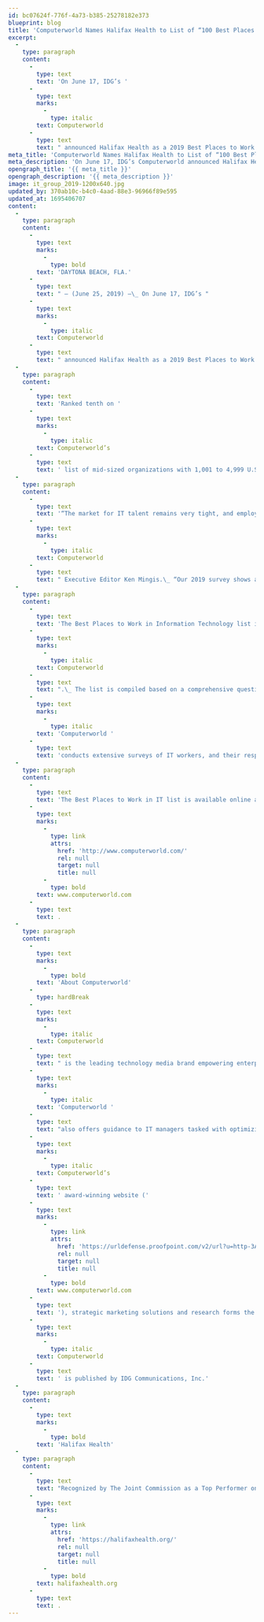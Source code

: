 ```yaml
---
id: bc07624f-776f-4a73-b385-25278182e373
blueprint: blog
title: 'Computerworld Names Halifax Health to List of “100 Best Places to Work in IT” for Fifth Consecutive Year'
excerpt:
  -
    type: paragraph
    content:
      -
        type: text
        text: 'On June 17, IDG’s '
      -
        type: text
        marks:
          -
            type: italic
        text: Computerworld
      -
        type: text
        text: " announced Halifax Health as a 2019 Best Places to Work in IT honoree, one of 100 top organizations recognized for challenging their information technology staffs while providing great benefits and compensation.\_ This is the fifth consecutive year Halifax Health has been featured on this list."
meta_title: 'Computerworld Names Halifax Health to List of “100 Best Places to Work in IT” for Fifth Consecutive Year'
meta_description: 'On June 17, IDG’s Computerworld announced Halifax Health as a 2019 Best Places to Work in IT honoree.'
opengraph_title: '{{ meta_title }}'
opengraph_description: '{{ meta_description }}'
image: it_group_2019-1200x640.jpg
updated_by: 370ab10c-b4c0-4aad-88e3-96966f89e595
updated_at: 1695406707
content:
  -
    type: paragraph
    content:
      -
        type: text
        marks:
          -
            type: bold
        text: 'DAYTONA BEACH, FLA.'
      -
        type: text
        text: " – (June 25, 2019) –\_ On June 17, IDG’s "
      -
        type: text
        marks:
          -
            type: italic
        text: Computerworld
      -
        type: text
        text: " announced Halifax Health as a 2019 Best Places to Work in IT honoree, one of 100 top organizations recognized for challenging their information technology staffs while providing great benefits and compensation.\_ This is the fifth consecutive year Halifax Health has been featured on this list."
  -
    type: paragraph
    content:
      -
        type: text
        text: 'Ranked tenth on '
      -
        type: text
        marks:
          -
            type: italic
        text: Computerworld’s
      -
        type: text
        text: ' list of mid-sized organizations with 1,001 to 4,999 U.S. employees, Halifax Health is recognized for its career development opportunities and high employee retention.'
  -
    type: paragraph
    content:
      -
        type: text
        text: '“The market for IT talent remains very tight, and employers continue to focus on finding and holding on to the best people,” said '
      -
        type: text
        marks:
          -
            type: italic
        text: Computerworld
      -
        type: text
        text: " Executive Editor Ken Mingis.\_ “Our 2019 survey shows again that the Best Places to Work in IT are dynamic organizations that provide top pay and a broad array of programs and benefits designed to make them attractive places to work.\_ Many show that they have a commitment to training, to diversity and to improved communication and teamwork.”"
  -
    type: paragraph
    content:
      -
        type: text
        text: 'The Best Places to Work in Information Technology list is an annual ranking of the top 100 work environments for technology professionals by IDG’s '
      -
        type: text
        marks:
          -
            type: italic
        text: Computerworld
      -
        type: text
        text: ".\_ The list is compiled based on a comprehensive questionnaire regarding company offerings in categories such as benefits,\_career development, training and retention.\_ In addition, "
      -
        type: text
        marks:
          -
            type: italic
        text: 'Computerworld '
      -
        type: text
        text: 'conducts extensive surveys of IT workers, and their responses factor heavily in determining the rankings.'
  -
    type: paragraph
    content:
      -
        type: text
        text: 'The Best Places to Work in IT list is available online at '
      -
        type: text
        marks:
          -
            type: link
            attrs:
              href: 'http://www.computerworld.com/'
              rel: null
              target: null
              title: null
          -
            type: bold
        text: www.computerworld.com
      -
        type: text
        text: .
  -
    type: paragraph
    content:
      -
        type: text
        marks:
          -
            type: bold
        text: 'About Computerworld'
      -
        type: hardBreak
      -
        type: text
        marks:
          -
            type: italic
        text: Computerworld
      -
        type: text
        text: " is the leading technology media brand empowering enterprise users and their managers, helping them create business advantage by skillfully exploiting today’s abundantly powerful web, mobile, and desktop applications.\_ "
      -
        type: text
        marks:
          -
            type: italic
        text: 'Computerworld '
      -
        type: text
        text: "also offers guidance to IT managers tasked with optimizing client systems – and helps businesses revolutionize the customer and employee experience with new collaboration platforms.\_ "
      -
        type: text
        marks:
          -
            type: italic
        text: Computerworld’s
      -
        type: text
        text: ' award-winning website ('
      -
        type: text
        marks:
          -
            type: link
            attrs:
              href: 'https://urldefense.proofpoint.com/v2/url?u=http-3A__www.computerworld.com&d=DwMF-g&c=w607wN4jqCKY3jZNA66-NVQbaVU4XAEg2aoGgIZxycQ&r=1bSN9Ck7JsJbOgorZvqhydNcCMrRddyIjTzUdXzBlNw&m=35cnai6YFA2wJYPt8RE_EpMvu8QNVGObRKWip-hw1AU&s=SRM_BCmStIxXOGyCW06JgV65l9BOzOdprlqiK9-zEI4&e='
              rel: null
              target: null
              title: null
          -
            type: bold
        text: www.computerworld.com
      -
        type: text
        text: '), strategic marketing solutions and research forms the hub of the world’s largest global IT media network and provides opportunities for IT vendors to engage this audience. '
      -
        type: text
        marks:
          -
            type: italic
        text: Computerworld
      -
        type: text
        text: ' is published by IDG Communications, Inc.'
  -
    type: paragraph
    content:
      -
        type: text
        marks:
          -
            type: bold
        text: 'Halifax Health'
  -
    type: paragraph
    content:
      -
        type: text
        text: "Recognized by The Joint Commission as a Top Performer on Key Quality Measures, Halifax Health serves Volusia and Flagler counties, providing a continuum of healthcare services through a network of organizations including a tertiary hospital, community hospital, freestanding emergency department, an urgent care, psychiatric services, a cancer treatment center with five outreach locations, the area’s largest hospice, a center for inpatient rehabilitation, outpatient rehabilitation clinics, primary care walk-in clinics, a walk-in clinic specializing in women’s health, a pediatric care community clinic, three children’s medical practices, a home healthcare agency, and an exclusive provider organization.\_ Halifax Health offers the area’s only Level II Trauma Center, Comprehensive Stroke Center, Pediatric Intensive Care Unit, Pediatric Emergency Department, Child and Adolescent Behavioral Services, complete Neurosurgical Services, OB Emergency Department and Level III Neonatal Intensive Care Unit that cares for babies born earlier than 28 weeks.\_ For more information, visit "
      -
        type: text
        marks:
          -
            type: link
            attrs:
              href: 'https://halifaxhealth.org/'
              rel: null
              target: null
              title: null
          -
            type: bold
        text: halifaxhealth.org
      -
        type: text
        text: .
---
```

